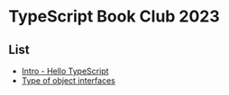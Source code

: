 # TypeScript Book Club 2023

## List

- [Intro - Hello TypeScript](intro-hello-typescript)
- [Type of object interfaces](basics-type-of-object-interfaces)